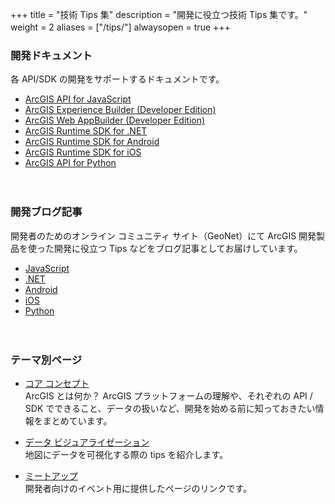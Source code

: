 +++
title = "技術 Tips 集"
description = "開発に役立つ技術 Tips 集です。"
weight = 2
aliases = ["/tips/"]
alwaysopen = true
+++
　　
### 開発ドキュメント

各 API/SDK の開発をサポートするドキュメントです。

* [ArcGIS API for JavaScript](../tips/javascript/)
* [ArcGIS Experience Builder (Developer Edition)](../tips/experience-builder/)
* [ArcGIS Web AppBuilder (Developer Edition)](../tips/webappbuilder/)
* [ArcGIS Runtime SDK for .NET](../tips/dotnet/)
* [ArcGIS Runtime SDK for Android](../tips/android/)
* [ArcGIS Runtime SDK for iOS](../tips/ios/)
* [ArcGIS API for Python](../tips/python/)

　　

### 開発ブログ記事

開発者のためのオンライン コミュニティ サイト（GeoNet）にて ArcGIS 開発製品を使った開発に役立つ Tips などをブログ記事としてお届けしています。

* [JavaScript](http://arcg.is/1X5Q0Sl)
* [.NET](http://arcg.is/1LPKAcf)
* [Android](http://arcg.is/1PiwBfG)
* [iOS](http://arcg.is/1LlUgpi)
* [Python](https://bit.ly/2IkdDbS)

　　

### テーマ別ページ


* [コア コンセプト](../tips/core-concepts)  
ArcGIS とは何か？ ArcGIS プラットフォームの理解や、それぞれの API / SDK でできること、データの扱いなど、開発を始める前に知っておきたい情報をまとめています。

* [データ ビジュアライゼーション](../tips/visualization)  
地図にデータを可視化する際の tips を紹介します。


* [ミートアップ](../tips/hackathon/)  
開発者向けのイベント用に提供したページのリンクです。
